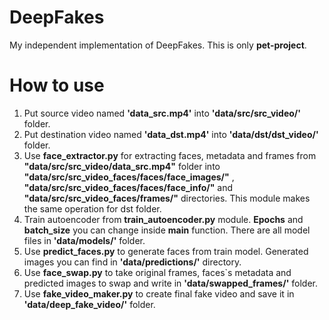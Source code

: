 # DeepFakes
My independent implementation of DeepFakes. 
This is only **pet-project**.
# How to use
1) Put source video named **'data_src.mp4'** into **'data/src/src_video/'** folder.
2) Put destination video named **'data_dst.mp4'** into **'data/dst/dst_video/'** folder.
3) Use **face_extractor.py** for extracting faces, metadata and frames from **"data/src/src_video/data_src.mp4"** 
folder into **"data/src/src_video_faces/faces/face_images/"** ,  **"data/src/src_video_faces/faces/face_info/"** and
**"data/src/src_video_faces/frames/"** directories. 
This module makes the same operation for dst folder.
4) Train autoencoder from **train_autoencoder.py** module. **Epochs** and **batch_size** you can change inside **main** function.
There are all model files in **'data/models/'** folder.
5) Use **predict_faces.py** to generate faces from train model. Generated images you can find in **'data/predictions/'** directory.
6) Use **face_swap.py** to take original frames, faces`s metadata and predicted images to swap and write in **'data/swapped_frames/'** folder.
7) Use **fake_video_maker.py** to create final fake video and save it in **'data/deep_fake_video/'** folder.